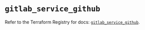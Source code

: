 # `gitlab_service_github`

Refer to the Terraform Registry for docs: [`gitlab_service_github`](https://registry.terraform.io/providers/gitlabhq/gitlab/17.7.0/docs/resources/service_github).
